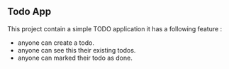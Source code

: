 ## Todo App

This project contain a simple TODO application it has a following feature :

-   anyone can create a todo.
-   anyone can see this their existing todos.
-   anyone can marked their todo as done.
